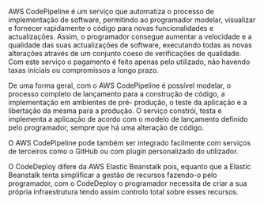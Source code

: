 AWS CodePipeline é um serviço que automatiza o processo de implementação de software, permitindo ao programador modelar, visualizar e fornecer rapidamente o código para 
novas funcionalidades e actualizações. Assim, o programador consegue aumentar a velocidade e a qualidade das suas actualizações de software, executando todas as novas
alterações através de um conjunto coeso de verificações de qualidade. Com este serviço o pagamento é feito apenas pelo utilizado, não havendo taxas iniciais ou 
compromissos a longo prazo. 

De uma forma geral, com o AWS CodePipeline é possível modelar, o processo completo de lançamento para a construção de código, a implementação em ambientes de pré-
produção, o teste da aplicação e a libertação da mesma para a produção. O serviço constrói, testa e implementa a aplicação de acordo com o modelo de lançamento definido 
pelo programador, sempre que há uma alteração de código. 

O AWS CodePipeline pode também ser integrado facilmente com serviços de terceiros como o GitHub ou com plugin personalizado do utilizador. 

O CodeDeploy difere da AWS Elastic Beanstalk pois, equanto que a Elastic Beanstalk tenta simplificar a gestão de recursos fazendo-o pelo programador, com o CodeDeploy o 
programador necessita de criar a sua própria infraestrutura tendo assim controlo total sobre esses recursos. 
